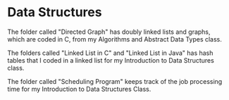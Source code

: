 # Data Structures
The folder called "Directed Graph" has doubly linked lists and graphs, which are coded in C, from my Algorithms and Abstract Data Types class.

The folders called "Linked List in C" and "Linked List in Java" has hash tables that I coded in a linked list for my Introduction to Data Structures class.   

The folder called "Scheduling Program" keeps track of the job processing time for my Introduction to Data Structures Class. 
